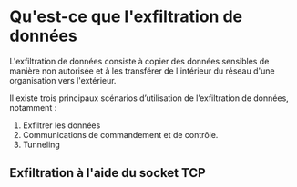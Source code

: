 # Qu'est-ce que l'exfiltration de données
L'exfiltration de données consiste à copier des données sensibles de manière non autorisée et à les transférer de l'intérieur du réseau d'une organisation vers l'extérieur.

Il existe trois principaux scénarios d’utilisation de l’exfiltration de données, notamment :
1. Exfiltrer les données
2. Communications de commandement et de contrôle.
3. Tunneling
## Exfiltration à l'aide du socket TCP
